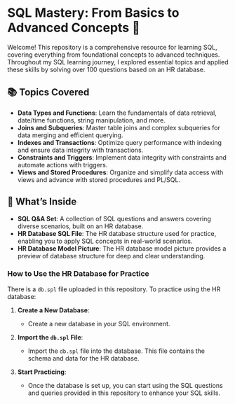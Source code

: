 # SQL Mastery: From Basics to Advanced Concepts 🚀

Welcome! This repository is a comprehensive resource for learning SQL, covering everything from foundational concepts to advanced techniques. Throughout my SQL learning journey, I explored essential topics and applied these skills by solving over 100 questions based on an HR database.

## 📚 Topics Covered
- **Data Types and Functions**: Learn the fundamentals of data retrieval, date/time functions, string manipulation, and more.
- **Joins and Subqueries**: Master table joins and complex subqueries for data merging and efficient querying.
- **Indexes and Transactions**: Optimize query performance with indexing and ensure data integrity with transactions.
- **Constraints and Triggers**: Implement data integrity with constraints and automate actions with triggers.
- **Views and Stored Procedures**: Organize and simplify data access with views and advance with stored procedures and PL/SQL.

## 📂 What’s Inside
- **SQL Q&A Set**: A collection of SQL questions and answers covering diverse scenarios, built on an HR database.
- **HR Database SQL File**: The HR database structure used for practice, enabling you to apply SQL concepts in real-world scenarios.
- **HR Database Model Picture**: The HR database model picture provides a preview of database structure for deep and clear understanding.

### How to Use the HR Database for Practice
There is a `db.spl` file uploaded in this repository. To practice using the HR database:
1. **Create a New Database**: 
   - Create a new database in your SQL environment.
   
2. **Import the `db.spl` File**:
   - Import the `db.spl` file into the database. This file contains the schema and data for the HR database.
   
3. **Start Practicing**:
   - Once the database is set up, you can start using the SQL questions and queries provided in this repository to enhance your SQL skills.


